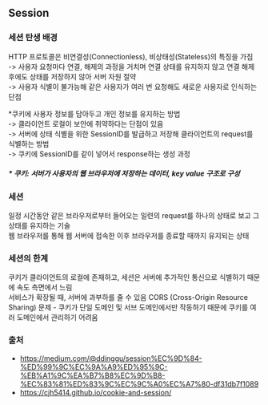  ## Session

### 세션 탄생 배경  
HTTP 프로토콜은 비연결성(Connectionless), 비상태성(Stateless)의 특징을 가짐  
-> 사용자 요청마다 연결, 해제의 과정을 거치며 연결 상태를 유지하지 않고 연결 해제 후에도 상태를 저장하지 않아 서버 자원 절약  
-> 사용자 식별이 불가능해 같은 사용자가 여러 번 요청해도 새로운 사용자로 인식하는 단점  

*쿠키에 사용자 정보를 담아두고 개인 정보를 유지하는 방법    
-> 클라이언트 로컬이 보안에 취약하다는 단점이 있음  
-> 서버에 상태 식별을 위한 SessionID를 발급하고 저장해 클라이언트의 request를 식별하는 방법  
-> 쿠키에 SessionID를 같이 넣어서 response하는 생성 과정

##### * 쿠키: 서버가 사용자의 웹 브라우저에 저장하는 데이터, key value 구조로 구성

### 세션  
일정 시간동안 같은 브라우저로부터 들어오는 일련의 request를 하나의 상태로 보고 그 상태를 유지하는 기술  
웹 브라우저를 통해 웹 서버에 접속한 이후 브라우저를 종료할 때까지 유지되는 상태  

### 세션의 한계  
쿠키가 클라이언트의 로컬에 존재하고, 세션은 서버에 추가적인 통신으로 식별하기 때문에 속도 측면에서 느림  
서비스가 확장될 때, 서버에 과부하를 줄 수 있음
CORS (Cross-Origin Resource Sharing) 문제 - 쿠키가 단일 도메인 및 서브 도메인에서만 작동하기 때문에 쿠키를 여러 도메인에서 관리하기 어려움

### 출처
- https://medium.com/@ddinggu/session%EC%9D%84-%ED%99%9C%EC%9A%A9%ED%95%9C-%EB%A1%9C%EA%B7%B8%EC%9D%B8-%EC%83%81%ED%83%9C%EC%9C%A0%EC%A7%80-df31db7f1089  
- https://cjh5414.github.io/cookie-and-session/
